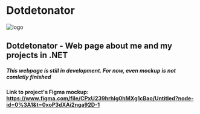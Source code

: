 # Dotdetonator
 
 ![logo](https://user-images.githubusercontent.com/81254108/228600897-e82c0259-aede-4dc4-b076-3f8d11f2ae9b.png)

 
## Dotdetonator - Web page about me and my projects in .NET
##### This webpage is still in development. For now, even mockup is not comletly finished

#### Link to project's Figma mockup: https://www.figma.com/file/CPxU239hrhIg0hMXg1cBao/Untitled?node-id=0%3A1&t=0xoP3dXAi2nga92D-1

